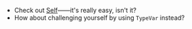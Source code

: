 - Check out [Self](https://docs.python.org/3/library/typing.html#typing.Self)——it's really easy, isn't it?
- How about challenging yourself by using `TypeVar` instead?
